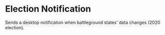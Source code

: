 # Election Notification
Sends a desktop notification when battleground states' data changes (2020 election).
